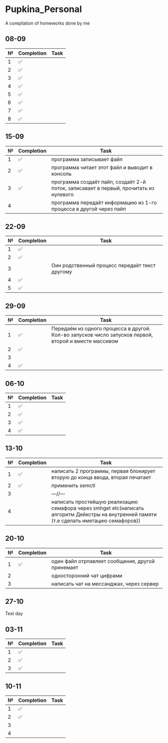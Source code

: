 # Pupkina_Personal

A compilation of homeworks done by me
## 08-09
| № | Completion | Task |
|---|------------|------|
| 1 | ✅          |      |
| 2 | ✅          |      |
| 3 | ✅          |      |
| 4 | ✅          |      |
| 5 | ✅          |      |
| 6 | ✅          |      |
| 7 | ✅          |      |
| 8 | ✅          |      |

## 15-09
| № | Completion | Task |
|---|------------|------|
| 1 |✅          |программа записывает файл|
| 2 |✅          |программа читает этот файл и выводит в консоль|
| 3 |✅          |программа создаёт пайп, создаёт 2-й поток, записавает в первый, прочитать из нулевого|
| 4 |            |программа передаёт информацию из 1-го процесса в другой через пайп|
## 22-09
| № | Completion | Task |
|---|------------|------|
| 1 |✅          |      |
| 2 |✅          |      |
| 3 |            |Оин родственный процесс передаёт текст другому|
| 4 |✅          |      |
| 5 |✅          |      |
## 29-09
| № | Completion | Task |
|---|------------|------|
| 1 |✅          |Передаём из одного процесса в другой. Кол-во запусков число запусков первой, второй и вместе массивом|
| 2 |✅          |      |
| 3 |            |      |
| 4 |✅          |      |
## 06-10
| № | Completion | Task |
|---|------------|------|
| 1 |✅          |      |
| 2 |✅          |      |
| 3 |✅          |      |
| 4 |✅          |      |
## 13-10
| № | Completion | Task |
|---|------------|------|
| 1 |✅          |написать 2 программы, первая блокирует вторую до конца ввода, вторая печатает|
| 2 |✅          |применить semctl|
| 3 |            | —//—|
| 4 |            |написать простейшую реализацию семафора через smhget etc(написать алгоритм Дейкстры на внутренней памяти (т.е сделать иметацию семафоров))|
## 20-10
| № | Completion | Task |
|---|------------|------|
| 1 |✅          |один файл отрпавляет сообщения, другой принемает|
| 2 |            |односторонний чат цифрами|
| 3 |            |написать чат на мессанджах, через сервер|
## 27-10
Test day
## 03-11
| № | Completion | Task |
|---|------------|------|
| 1 |✅          |      |
| 2 |✅          |      |
| 3 |✅          |      |



## 10-11
| № | Completion | Task |
|---|------------|------|
| 1 |✅          |      |
| 2 |✅          |      |
| 3 |            |      |
| 4 |            |      |

